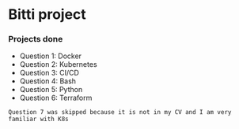 # Bitti project

### Projects done

- Question 1: Docker
- Question 2: Kubernetes
- Question 3: CI/CD
- Question 4: Bash
- Question 5: Python
- Question 6: Terraform


```
Question 7 was skipped because it is not in my CV and I am very familiar with K8s